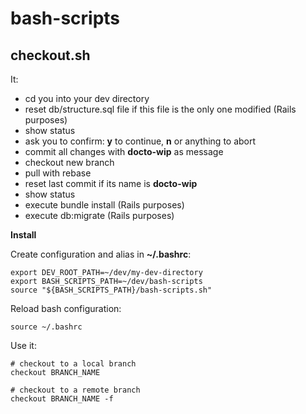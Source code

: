 # bash-scripts

## checkout.sh

It:

- cd you into your dev directory
- reset db/structure.sql file if this file is the only one modified (Rails purposes)
- show status
- ask you to confirm: **y** to continue, **n** or anything to abort
- commit all changes with **docto-wip** as message
- checkout new branch
- pull with rebase
- reset last commit if its name is **docto-wip**
- show status
- execute bundle install (Rails purposes)
- execute db:migrate (Rails purposes)

**Install**

Create configuration and alias in **~/.bashrc**:

    export DEV_ROOT_PATH=~/dev/my-dev-directory
    export BASH_SCRIPTS_PATH=~/dev/bash-scripts
    source "${BASH_SCRIPTS_PATH}/bash-scripts.sh"

Reload bash configuration:

    source ~/.bashrc

Use it:

    # checkout to a local branch
    checkout BRANCH_NAME

    # checkout to a remote branch
    checkout BRANCH_NAME -f

